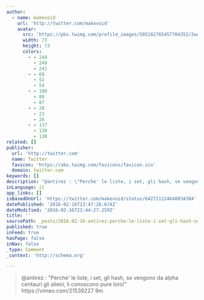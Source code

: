 ```yaml
---
author:
  - name: makevoid
    url: 'http://twitter.com/makevoid'
    avatar:
      src: 'https://pbs.twimg.com/profile_images/505182765457764352/2wAnUl4N_bigger.jpeg'
      width: 73
      height: 73
      colors:
        - - 244
          - 249
          - 241
        - - 60
          - 52
          - 54
        - - 100
          - 89
          - 87
        - - 20
          - 23
          - 26
        - - 117
          - 130
          - 138
related: []
publisher:
  url: 'http://twitter.com'
  name: Twitter
  favicon: 'https://abs.twimg.com/favicons/favicon.ico'
  domain: twitter.com
keywords: []
description: "@antirez : \"Perche' le liste, i set, gli hash, se vengono da alpha centauri gli alieni, li conoscono pure loro!\" https://vimeo.com/21539227 9m"
inLanguage: it
app_links: []
isBasedOnUrl: 'https://twitter.com/makevoid/status/642711124648034304'
datePublished: '2016-02-16T23:47:26.674Z'
dateModified: '2016-02-16T23:44:27.259Z'
title: ''
sourcePath: _posts/2016-02-16-antirez-perche-le-liste-i-set-gli-hash-se-vengono-da.md
published: true
inFeed: true
hasPage: false
inNav: false
_type: Comment
_context: 'http://schema.org'

---
```

> &commat;antirez &colon; "Perche' le liste&comma; i set&comma; gli hash&comma; se vengono da alpha centauri gli alieni&comma; li conoscono pure loro&excl;" https&colon;&sol;&sol;vimeo&period;com&sol;21539227 9m